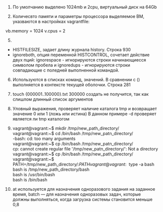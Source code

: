 1. По умолчанию выделено 1024mb и 2cpu, виртуальный диск на 64Gb

2. Количесвто памяти и параметры процессора выделяемое ВМ, указваются в настройках vagrantfile: 

vb.memory = 1024 
v.cpus = 2

5.
- HISTFILESIZE, задает длину журнала history. Строка 930
- ignoreboth, опция переменной HISTCONTROL, сочетает действие двух пций: ignorespace - игнорируются
строки начинающиесся символом пробела и ignoredups - игнорируются строки совпадающие 
с поледней выполненной командой.

6. Используются в списках команд, значений. В сравнении с () выполняется в контексте текущей оболочки.
Строка 281

7. touch {000001..100000}.txt
300000 создать не получится, так как слишлом длинный список аргументов

8. Уловный выражения, проверяет наличие каталога tmp и возвращает значение 0 или 1 (ложь или истина)
В данном примере -d проверяет является ли tmp каталогом

9. vagrant@vagrant:~$ mkdir /tmp/new_path_directory/  
vagrant@vagrant:~$ cd /bin/bash /tmp/new_patn_directory/  
-bash: cd: too many arguments  
vagrant@vagrant:~$ cp /bin/bash /tmp/new_patn_directory/  
cp: cannot create regular file '/tmp/new_patn_directory/': Not a directory  
vagrant@vagrant:~$ cp /bin/bash /tmp/new_path_directory/  
vagrant@vagrant:~$ PATH=/tmp/new_path_directory/:$PATH  
vagrant@vagrant:~$ type -a bash  
bash is /tmp/new_path_directory/bash  
bash is /usr/bin/bash  
bash is /bin/bash  

10. at используется для назначения одноразового задания на заданное время,
batch — для назначения одноразовых задач, которые должны выполняться,
когда загрузка системы становится меньше 0,8
